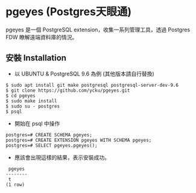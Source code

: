 # pgeyes (Postgres天眼通)
pgeyes 是一個 PostgreSQL extension，收集一系列管理工具，透過 Postgres FDW 瞭解遠端資料庫的情況。

## 安裝 Installation
- 以 UBUNTU & PostgreSQL 9.6 為例 (其他版本請自行替換)

```
$ sudo apt install git make postgresql postgresql-server-dev-9.6
$ git clone https://github.com/ycku/pgeyes.git
$ cd pgeyes
$ sudo make install
$ sudo su - postgres
$ psql
```

- 開始在 psql 中操作
```
postgres=# CREATE SCHEMA pgeyes;
postgres=# CREATE EXTENSION pgeyes WITH SCHEMA pgeyes;
postgres=# SELECT pgeyes.pgeyes();
```

- 應該會出現這樣的結果，表示安裝成功。
```
 pgeyes
--------
 t
(1 row)
```
